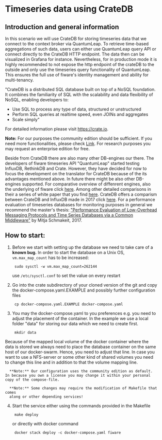 # Timeseries data using CrateDB

## Introduction and general information

In this scenario we will use CrateDB for storing timeseries data that we connect to the context broker via QuantumLeap. To retrieve time-based aggregations of such data, users can either use QuantumLeap query API or connect directly to the CrateDB HTTP endpoint. The data then can be visualized in Grafana for instance. Nevertheless, for in production mode it is highly recommended to not expose the http endpoint of the crateDB to the outside and only use the timeseries query functionality of QuantumLeap. This ensures the full use of fiware's identity management and ability for multi-tenancy.

"CrateDB is a distributed SQL database built on top of a NoSQL foundation. It combines the familiarity of SQL with the scalability and data flexibility of NoSQL, enabling developers to:

- Use SQL to process any type of data, structured or unstructured
- Perform SQL queries at realtime speed, even JOINs and aggregates
- Scale simply"

For detailed information please visit https://crate.io.

**Note:** For our purposes the community edition should be sufficient. If you
need more functionalities, please check [Link](https://crate.io/docs/crate/reference/en/latest/enterprise/index.html). For research purposes you may request an enterprise edition for free.

Beside from CrateDB there are also many other DB-engines our there. The developers of fiware timeseries API "QuantumLeap" started testing InfluxDB, RethinkDB and Crate. However, they have decided for now to focus the development on the translator for CrateDB because of the its advantages mentioned above. In future there might be also other  DB-engines supported. For
comparative overview of diffenrent engines, also the underlying of fiware click
 [here](https://db-engines.com/en/system/CrateDB%3BInfluxDB%3BMongoDB). Among other detailed comparisons in their a series of white paper that you find [here](https://crate.io/cratedb-comparison/visit). CrateDB offers a comparism between CrateDB and InfluxDB made in 2017 click [here](http://go.cratedb.com/rs/832-QEZ-801/images/CrateDB-vs-Specialized-Time-Series-Databases.pdf?utm_medium=email&utm_source=mkto). For a performance evaluation of timeseries databases for monitoring purposes in general we recommend the master's thesis:
["Performance Evaluation of Low-Overhead Messaging Protocols and Time Series Databases
via a Common Middleware"](http://mitja.cc/master_thesis.pdf) by Mitja Schmakeit, 2017.

## How to start:

1. Before we start with setting up the database we need to take care of a **known bug.**  In order to start the database on a Unix OS, `vm.max_map_count` has to be increased:

        sudo sysctl -w vm.max_map_count=262144

      use `/etc/sysctl.conf` to set the value on every restart

2. Go into the crate subdirectory of your cloned version of the git and copy the docker-compose.yaml.EXAMPLE and possibly further configuration files

        cp docker-compose.yaml.EXAMPLE docker-compose.yaml

3. You may the docker-compose.yaml to you preferences e.g. you need to
adjust the placement of the container. In the example we use a local folder "data" for storing our data which we need to create first.
        
        mkdir data

Because of the mapped local volume of the
docker container where the data is stored we always need to place the database container on the same host of our docker-swarm. Hence, you need to adjust that line. In case you want to use a NFS-server or some other kind of shared volumes you need to change this line and in addition to that the volume mapping line.

      **Note:** Our configuration uses the community edition as default. In because you own a license you may change it within your personal copy of the compose-file.

      **Note:** Some changes may require the modification of Makefile that comes
      along or other depending services!

4. Start the service either using the commands provided in the Makefile

        make deploy

      or directly with docker command

        docker stack deploy -c docker-compose.yaml fiware
